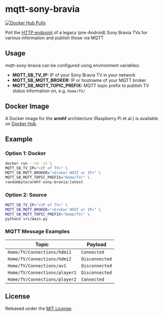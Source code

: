 # mqtt-sony-bravia

[![Docker Hub Pulls](https://img.shields.io/docker/pulls/randombyte/armhf-mqtt-sony-bravia.svg)](https://hub.docker.com/r/randombyte/armhf-mqtt-sony-bravia)

Poll the [HTTP endpoint](https://gist.github.com/kalleth/e10e8f3b8b7cb1bac21463b0073a65fb) of a legacy (pre-Android) Sony Bravia TVs for various information and publish those via MQTT

## Usage
mqtt-sony-bravia can be configured using environment variables:

- **MQTT_SB_TV_IP:** IP of your Sony Bravia TV in your network
- **MQTT_SB_MQTT_BROKER:** IP or hostname of your MQTT broker
- **MQTT_SB_MQTT_TOPIC_PREFIX:** MQTT topic prefix to publish TV status information on, e.g. `Home/TV/`

## Docker Image
A Docker image for the **armhf** architecture (Raspberry Pi et al.) is available on [Docker Hub](https://hub.docker.com/r/randombyte/armhf-mqtt-traffic).

## Example

### Option 1: Docker
````sh
docker run --rm -it \
MQTT_SB_TV_IP="<IP of TV>" \
MQTT_SB_MQTT_BROKER="<broker HOST or IP>" \
MQTT_SB_MQTT_TOPIC_PREFIX="Home/TV/" \
randombyte/armhf-sony-bravia:latest
````

### Option 2: Source
````sh
MQTT_SB_TV_IP="<IP of TV>" \
MQTT_SB_MQTT_BROKER="<broker HOST or IP>" \
MQTT_SB_MQTT_TOPIC_PREFIX="Home/TV/" \
python3 src/main.py
````

### MQTT Message Examples

| Topic        | Payload
| ------------- |-------------|
| `Home/TV/Connections/hdmi1` | `Connected` |
| `Home/TV/Connections/hdmi2` | `Disconnected` |
| `Home/TV/Connections/av1` | `Disconnected` |
| `Home/TV/Connections/player1` | `Disconnected` |
| `Home/TV/Connections/player2` | `Connected` |

## License
Released under the [MIT License](https://opensource.org/licenses/MIT).
